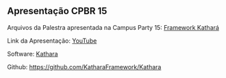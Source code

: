## Apresentação CPBR 15

Arquivos da Palestra apresentada na Campus Party 15: [Framework Kathará](https://www.kathara.org/)

Link da Apresentação: [YouTube](https://www.youtube.com/live/alMZ5clxgBc?si=bG_qHGaBqHmiXFR5&t=8081)

Software: [Kathara](https://www.kathara.org/)

Github: https://github.com/KatharaFramework/Kathara

